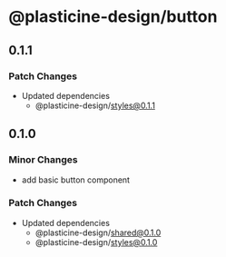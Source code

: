 # @plasticine-design/button

## 0.1.1

### Patch Changes

- Updated dependencies
  - @plasticine-design/styles@0.1.1

## 0.1.0

### Minor Changes

- add basic button component

### Patch Changes

- Updated dependencies
  - @plasticine-design/shared@0.1.0
  - @plasticine-design/styles@0.1.0
